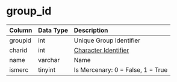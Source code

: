 # group\_id

| Column | Data Type | Description |
| :--- | :--- | :--- |
| groupid | int | Unique Group Identifier |
| charid | int | [Character Identifier](https://github.com/EQEmu/docs-db-schema/tree/e0eb157dbf5563b03c0faf391abc87ec69239f4a/docs/schema/categories/groups/character_data.md) |
| name | varchar | Name |
| ismerc | tinyint | Is Mercenary: 0 = False, 1 = True |

